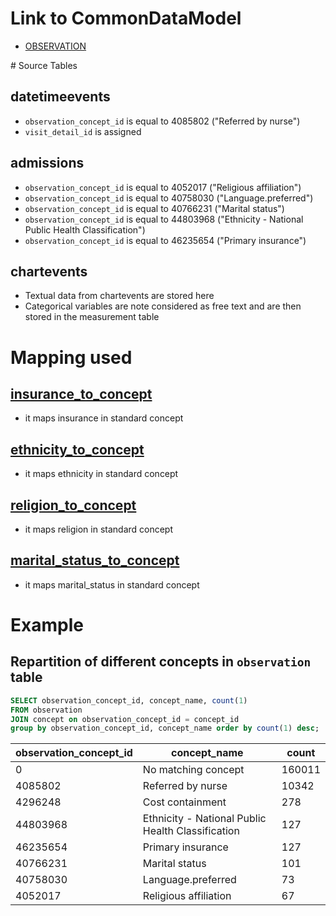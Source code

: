 # Link to CommonDataModel
- [OBSERVATION](https://github.com/OHDSI/CommonDataModel/wiki/OBSERVATION)

# Source Tables

## datetimeevents

- `observation_concept_id` is equal to 4085802 ("Referred by nurse")
- `visit_detail_id` is assigned

## admissions

- `observation_concept_id` is equal to 4052017  ("Religious affiliation")
- `observation_concept_id` is equal to 40758030 ("Language.preferred")
- `observation_concept_id` is equal to 40766231 ("Marital status")
- `observation_concept_id` is equal to 44803968 ("Ethnicity - National Public Health Classification")
- `observation_concept_id` is equal to 46235654 ("Primary insurance")

## chartevents

- Textual data from chartevents are stored here
- Categorical variables are note considered as free text and are then stored in the measurement table

# Mapping used

## [insurance_to_concept](https://github.com/MIT-LCP/mimic-omop/blob/master/extras/google/concept/insurance_to_concept.csv)

- it maps insurance in standard concept 

## [ethnicity_to_concept](https://github.com/MIT-LCP/mimic-omop/blob/master/extras/google/concept/ethnicity_to_concept.csv)

- it maps ethnicity in standard concept 

## [religion_to_concept](https://github.com/MIT-LCP/mimic-omop/blob/master/extras/google/concept/religion_to_concept.csv)

- it maps religion in standard concept 

## [marital_status_to_concept](github.com/MIT-LCP/mimic-omop/blob/master/extras/google/concept/marital_status_to_concept.csv)

- it maps marital_status in standard concept 

# Example

## Repartition of different concepts in `observation` table

``` sql
SELECT observation_concept_id, concept_name, count(1) 
FROM observation 
JOIN concept on observation_concept_id = concept_id 
group by observation_concept_id, concept_name order by count(1) desc;
```
| observation_concept_id |                   concept_name                    | count|
|------------------------|---------------------------------------------------|--------|
|                      0 | No matching concept                               | 160011|
|                4085802 | Referred by nurse                                 |  10342|
|                4296248 | Cost containment                                  |    278|
|               44803968 | Ethnicity - National Public Health Classification |    127|
|               46235654 | Primary insurance                                 |    127|
|               40766231 | Marital status                                    |    101|
|               40758030 | Language.preferred                                |     73|
|                4052017 | Religious affiliation                             |     67|
